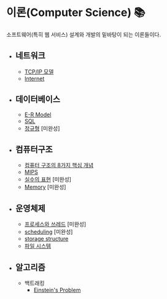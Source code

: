 # 이론(Computer Science) 📚
소프트웨어(특히 웹 서비스) 설계와 개발의 밑바탕이 되는 이론들이다.

* ## 네트워크 
	* [TCP/IP 모델](https://github.com/mingeun2154/CS/tree/main/Network/TCPandIP#osi-and-tcpip) 
	* [Internet](https://github.com/mingeun2154/CS/tree/main/Network/Internet#internet) 
* ## 데이터베이스
	* [E-R Model](https://github.com/mingeun2154/CS/tree/main/DB/ER)
	* [SQL](https://github.com/mingeun2154/CS/tree/main/DB/SQL#sql) 
	* [정규형](https://github.com/mingeun2154/CS/tree/main/DB/NF) [미완성]
* ## 컴퓨터구조
	* [컴퓨터 구조의 8가지 핵심 개념](https://github.com/mingeun2154/CS/tree/main/ComputerArchitecture/eightGreatIdea#eight-gread-ideas-in-computer-architecture)
	* [MIPS](https://github.com/mingeun2154/CS/tree/main/ComputerArchitecture/MIPS#mips-architecture)
	* [실수의 표현](https://github.com/mingeun2154/CS/tree/main/ComputerArchitecture/FloatingPoint) [미완성]
	* [Memory](https://github.com/mingeun2154/CS/tree/main/ComputerArchitecture/Memory) [미완성]
* ## 운영체제 
	* [프로세스와 쓰레드](https://github.com/mingeun2154/CS/tree/main/OS/ProcessAndThread) [미완성]
	* [scheduling](https://github.com/mingeun2154/CS/tree/main/OS/Scheduling) [미완성]
	* [storage structure](https://github.com/mingeun2154/CS/tree/main/OS/StorageStructure)
	* [파일 시스템](https://github.com/mingeun2154/FileSystem) 
* ## 알고리즘
	* 백트래킹
		* [Einstein's Problem](https://github.com/mingeun2154/CS/tree/main/Algorithm/BackTracking#einsteins-riddle)
